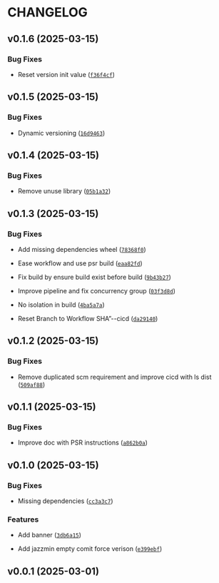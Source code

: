# CHANGELOG


## v0.1.6 (2025-03-15)

### Bug Fixes

- Reset version init value
  ([`f36f4cf`](https://github.com/yaninsanity/django-user-starter/commit/f36f4cfb3548a45e5042057e9840a37b2272da44))


## v0.1.5 (2025-03-15)

### Bug Fixes

- Dynamic versioning
  ([`16d9463`](https://github.com/yaninsanity/django-user-starter/commit/16d94635bfcdcb19f6db6a5712dc06a4d09547c8))


## v0.1.4 (2025-03-15)

### Bug Fixes

- Remove unuse library
  ([`05b1a32`](https://github.com/yaninsanity/django-user-starter/commit/05b1a321a23b1063195c53a94ba335febb28229e))


## v0.1.3 (2025-03-15)

### Bug Fixes

- Add missing dependencies wheel
  ([`78368f0`](https://github.com/yaninsanity/django-user-starter/commit/78368f0eee1cec79f452ac22f3f072a2b2079418))

- Ease workflow and use psr build
  ([`eaa82fd`](https://github.com/yaninsanity/django-user-starter/commit/eaa82fd42544042052887c0cdf4a897d29901005))

- Fix build by ensure build exist before build
  ([`9b43b27`](https://github.com/yaninsanity/django-user-starter/commit/9b43b278b92cc3406c48d9e83d33460abd63f822))

- Improve pipeline and fix concurrency group
  ([`03f3d8d`](https://github.com/yaninsanity/django-user-starter/commit/03f3d8db2b2f958d891193ee39bc8ccacd03e2de))

- No isolation in build
  ([`4ba5a7a`](https://github.com/yaninsanity/django-user-starter/commit/4ba5a7ab4e4d1e1c80b360467c2088c7433524b6))

- Reset Branch to Workflow SHA”--cicd
  ([`da29140`](https://github.com/yaninsanity/django-user-starter/commit/da29140a20ae8d74bdd180b453d0544447854aa8))


## v0.1.2 (2025-03-15)

### Bug Fixes

- Remove duplicated scm requirement and improve cicd with ls dist
  ([`509af88`](https://github.com/yaninsanity/django-user-starter/commit/509af888323f71af09175208cc7335b720588143))


## v0.1.1 (2025-03-15)

### Bug Fixes

- Improve doc with PSR instructions
  ([`a862b0a`](https://github.com/yaninsanity/django-user-starter/commit/a862b0a5da876eb31900f8b1c4778cf8b6b17d46))


## v0.1.0 (2025-03-15)

### Bug Fixes

- Missing dependencies
  ([`cc3a3c7`](https://github.com/yaninsanity/django-user-starter/commit/cc3a3c7b7189d8371dc331c2174b3fb4a0e18ad1))

### Features

- Add banner
  ([`3db6a15`](https://github.com/yaninsanity/django-user-starter/commit/3db6a15210123776a0fb5b31bef7d2b4b0ccf40b))

- Add jazzmin empty comit force verison
  ([`e399ebf`](https://github.com/yaninsanity/django-user-starter/commit/e399ebf5afa33f31240cfd43a2ce3355a41d6c6f))


## v0.0.1 (2025-03-01)
